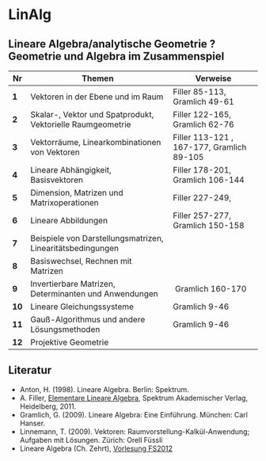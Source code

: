 LinAlg
======

## Lineare Algebra/analytische Geometrie ? Geometrie und Algebra im Zusammenspiel


Nr | Themen | Verweise
--- | --- | ---
**1** |	Vektoren in der Ebene und im Raum	| Filler 85-113, Gramlich 49-61
**2**	| Skalar-, Vektor und Spatprodukt, Vektorielle Raumgeometrie | Filler 122-165, Gramlich 62-76
**3** | Vektorräume, Linearkombinationen von Vektoren | Filler 113-121 , 167-177, Gramlich 89-105
**4** |	Lineare Abhängigkeit, Basisvektoren | Filler 178-201, Gramlich 106-144
**5** |	Dimension, Matrizen und Matrixoperationen | Filler 227-249, 
**6** | Lineare Abbildungen | Filler 257-277, Gramlich 150-158
**7** |	Beispiele von Darstellungsmatrizen, Linearitätsbedingungen	
**8** |	Basiswechsel, Rechnen mit Matrizen
**9** |	Invertierbare Matrizen, Determinanten und Anwendungen	| Gramlich 160-170
**10** | Lineare Gleichungssysteme | Gramlich 9-46
**11** | Gauß-Algorithmus und andere Lösungsmethoden	| Gramlich 9-46
**12** | Projektive Geometrie






## Literatur

- Anton, H. (1998). Lineare Algebra. Berlin: Spektrum.
- A. Filler, [Elementare Lineare Algebra](http://www.mathematik.hu-berlin.de/~filler/lin_alg/index.html), Spektrum Akademischer Verlag, Heidelberg, 2011. 
- Gramlich, G. (2009). Lineare Algebra: Eine Einführung. München: Carl Hanser.
- Linnemann, T. (2009). Vektoren: Raumvorstellung-Kalkül-Anwendung; Aufgaben mit Lösungen. Zürich: Orell Füssli
- Lineare Algebra (Ch. Zehrt), [Vorlesung FS2012](http://jones.math.unibas.ch/~zehrtc/institut/vorlesungen/fs12/fw22/)
